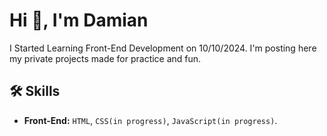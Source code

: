 
<h1>Hi 👋, I'm Damian</h1>

<p>I Started Learning Front-End Development on 10/10/2024. I'm posting here my private projects made for practice and fun.</p>

## 🛠 Skills
- **Front-End:** `HTML`, `CSS(in progress)`, `JavaScript(in progress)`.
